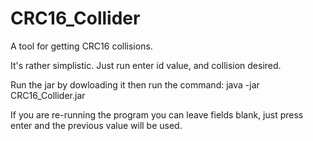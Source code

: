 # CRC16_Collider
A tool for getting CRC16 collisions.

It's rather simplistic. Just run enter id value, and collision desired.

Run the jar by dowloading it then run the command:
java -jar CRC16_Collider.jar

If you are re-running the program you can leave fields blank, just press enter and the previous value will be used.
